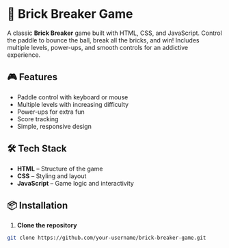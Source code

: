 # 🧱 Brick Breaker Game

A classic **Brick Breaker** game built with HTML, CSS, and JavaScript. Control the paddle to bounce the ball, break all the bricks, and win! Includes multiple levels, power-ups, and smooth controls for an addictive experience.

## 🎮 Features
- Paddle control with keyboard or mouse
- Multiple levels with increasing difficulty
- Power-ups for extra fun
- Score tracking
- Simple, responsive design

## 🛠 Tech Stack
- **HTML** – Structure of the game
- **CSS** – Styling and layout
- **JavaScript** – Game logic and interactivity

## 📦 Installation
1. **Clone the repository**
```bash
git clone https://github.com/your-username/brick-breaker-game.git
